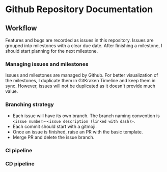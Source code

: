 # Github Repository Documentation

## Workflow

Features and bugs are recorded as issues in this repository. Issues are grouped into milestones with a clear due date. After finishing a milestone, I should start planning for the next milestone.

### Managing issues and milestones

Issues and milestones are managed by Github. For better visualization of the milestones, I duplicate them in GitKraken Timeline and keep them in sync. However, issues will not be duplicated as it doesn't provide much value.

### Branching strategy

- Each issue will have its own branch. The branch naming convention is `<issue number>-<issue description (linked with dash)>`.
- Each commit should start with a gitmoji.
- Once an issue is finished, raise an PR with the basic template.
- Merge PR and delete the issue branch.

### CI pipeline

### CD pipeline

